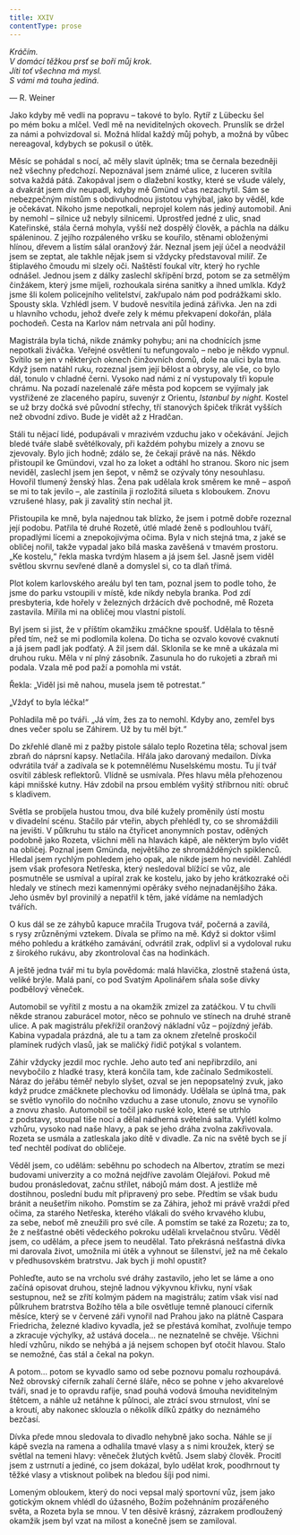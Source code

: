 ```yaml
---
title: XXIV
contentType: prose
---
```


<section>

_Kráčím.  
V domácí těžkou prsť se boří můj krok.  
Jíti toť všechna má mysl.  
S vámi má touha jediná._

— R. Weiner

</section>

<section>

Jako kdyby mě vedli na popravu – takové to bylo. Rytíř z Lübecku šel po mém boku a mlčel. Vedl mě na neviditelných okovech. Prunslík se držel za námi a pohvizdoval si. Možná hlídal každý můj pohyb, a možná by vůbec nereagoval, kdybych se pokusil o útěk.

Měsíc se pohádal s nocí, ač měly slavit úplněk; tma se černala bezedněji než všechny předchozí. Nepoznával jsem známé ulice, z luceren svítila sotva každá pátá. Zakopával jsem o dlažební kostky, které se všude válely, a dvakrát jsem div neupadl, kdyby mě Gmünd včas nezachytil. Sám se nebezpečným místům s obdivuhodnou jistotou vyhýbal, jako by věděl, kde je očekávat. Nikoho jsme nepotkali, neprojel kolem nás jediný automobil. Ani by nemohl – silnice už nebyly silnicemi. Uprostřed jedné z ulic, snad Kateřinské, stála černá mohyla, vyšší než dospělý člověk, a páchla na dálku spáleninou. Z jejího rozpáleného vršku se kouřilo, stěnami obloženými hlínou, dřevem a listím sálal oranžový žár. Neznal jsem její účel a neodvážil jsem se zeptat, ale takhle nějak jsem si vždycky představoval milíř. Ze štiplavého čmoudu mi slzely oči. Naštěstí foukal vítr, který ho rychle odnášel. Jednou jsem z dálky zaslechl skřípění brzd, potom se za setmělým činžákem, který jsme míjeli, rozhoukala siréna sanitky a ihned umlkla. Když jsme šli kolem policejního velitelství, zakřupalo nám pod podrážkami sklo. Spousty skla. Vzhlédl jsem. V budově nesvítila jediná zářivka. Jen na zdi u hlavního vchodu, jehož dveře zely k mému překvapení dokořán, plála pochodeň. Cesta na Karlov nám netrvala ani půl hodiny.

Magistrála byla tichá, nikde známky pohybu; ani na chodnících jsme nepotkali živáčka. Veřejné osvětlení tu nefungovalo – nebo je někdo vypnul. Svítilo se jen v některých oknech činžovních domů, dole na ulici byla tma. Když jsem natáhl ruku, rozeznal jsem její bělost a obrysy, ale vše, co bylo dál, tonulo v chladné černi. Vysoko nad námi z ní vystupovaly tři kopule chrámu. Na pozadí nazelenalé záře města pod kopcem se vyjímaly jak vystřižené ze zlaceného papíru, suvenýr z Orientu, _Istanbul by night_. Kostel se už brzy dočká své původní střechy, tří stanových špiček třikrát vyšších než obvodní zdivo. Bude je vidět až z Hradčan.

Stáli tu nějací lidé, podupávali v mrazivém vzduchu jako v očekávání. Jejich bledé tváře slabě světélkovaly, při každém pohybu mizely a znovu se zjevovaly. Bylo jich hodně; zdálo se, že čekají právě na nás. Někdo přistoupil ke Gmündovi, vzal ho za loket a odtáhl ho stranou. Skoro nic jsem neviděl, zaslechl jsem jen šepot, v němž se ozývaly tóny nesouhlasu. Hovořil tlumený ženský hlas. Žena pak udělala krok směrem ke mně – aspoň se mi to tak jevilo –, ale zastínila ji rozložitá silueta s kloboukem. Znovu vzrušené hlasy, pak ji zavalitý stín nechal jít.

Přistoupila ke mně, byla najednou tak blízko, že jsem i potmě dobře rozeznal její podobu. Patřila té druhé Rozetě, útlé mladé ženě s podlouhlou tváří, propadlými lícemi a znepokojivýma očima. Byla v nich stejná tma, z jaké se obličej nořil, takže vypadal jako bílá maska zavěšená v tmavém prostoru. „Ke kostelu,“ řekla maska tvrdým hlasem a já jsem šel. Jasně jsem viděl světlou skvrnu sevřené dlaně a domyslel si, co ta dlaň třímá.

Plot kolem karlovského areálu byl ten tam, poznal jsem to podle toho, že jsme do parku vstoupili v místě, kde nikdy nebyla branka. Pod zdí presbyteria, kde hořely v železných držácích dvě pochodně, mě Rozeta zastavila. Mířila mi na obličej mou vlastní pistolí.

Byl jsem si jist, že v příštím okamžiku zmáčkne spoušť. Udělala to těsně před tím, než se mi podlomila kolena. Do ticha se ozvalo kovové cvaknutí a já jsem padl jak podťatý. A žil jsem dál. Sklonila se ke mně a ukázala mi druhou ruku. Měla v ní plný zásobník. Zasunula ho do rukojeti a zbraň mi podala. Vzala mě pod paží a pomohla mi vstát.

Řekla: „Viděl jsi mě nahou, musela jsem tě potrestat.“

„Vždyť to byla léčka!“

Pohladila mě po tváři. „Já vím, žes za to nemohl. Kdyby ano, zemřel bys dnes večer spolu se Záhirem. Už by tu měl být.“

Do zkřehlé dlaně mi z pažby pistole sálalo teplo Rozetina těla; schoval jsem zbraň do náprsní kapsy. Netlačila. Hřála jako darovaný medailon. Dívka odvrátila tvář a zadívala se k potemnělému Nuselskému mostu. Tu jí tvář osvítil záblesk reflektorů. Vlídně se usmívala. Přes hlavu měla přehozenou kápi mnišské kutny. Háv zdobil na prsou emblém vyšitý stříbrnou nití: obruč s kladivem.

Světla se probíjela hustou tmou, dva bílé kužely proměnily ústí mostu v divadelní scénu. Stačilo pár vteřin, abych přehlédl ty, co se shromáždili na jevišti. V půlkruhu tu stálo na čtyřicet anonymních postav, oděných podobně jako Rozeta, všichni měli na hlavách kápě, ale některým bylo vidět na obličej. Poznal jsem Gmünda, největšího ze shromážděných spiklenců. Hledal jsem rychlým pohledem jeho opak, ale nikde jsem ho neviděl. Zahlédl jsem však profesora Netřeska, který nesledoval blížící se vůz, ale posmutněle se usmíval a upíral zrak ke kostelu, jako by jeho krátkozraké oči hledaly ve stínech mezi kamennými opěráky svého nejnadanějšího žáka. Jeho úsměv byl provinilý a nepatřil k těm, jaké vídáme na nemladých tvářích.

</section>

<section>

O kus dál se ze záhybů kapuce mračila Trugova tvář, počerná a zavilá, s rysy zrůzněnými vztekem. Dívala se přímo na mě. Když si doktor všiml mého pohledu a krátkého zamávání, odvrátil zrak, odplivl si a vydoloval ruku z širokého rukávu, aby zkontroloval čas na hodinkách.

A ještě jedna tvář mi tu byla povědomá: malá hlavička, zlostně stažená ústa, veliké brýle. Malá paní, co pod Svatým Apolinářem sňala soše dívky podbělový věneček.

Automobil se vyřítil z mostu a na okamžik zmizel za zatáčkou. V tu chvíli někde stranou zaburácel motor, něco se pohnulo ve stínech na druhé straně ulice. A pak magistrálu překřížil oranžový nákladní vůz – pojízdný jeřáb. Kabina vypadala prázdná, ale tu a tam za oknem zřetelně proskočil plamínek rudých vlasů, jak se maličký řidič potýkal s volantem.

Záhir vždycky jezdil moc rychle. Jeho auto teď ani nepřibrzdilo, ani nevybočilo z hladké trasy, která končila tam, kde začínalo Sedmikostelí. Náraz do jeřábu téměř nebylo slyšet, ozval se jen nepopsatelný zvuk, jako když prudce zmáčknete plechovku od limonády. Udělala se úplná tma, pak se světlo vynořilo do nočního vzduchu a zase utonulo, znovu se vynořilo a znovu zhaslo. Automobil se točil jako ruské kolo, které se utrhlo z podstavy, stoupal tiše nocí a dělal nádherná světelná salta. Vylétl kolmo vzhůru, vysoko nad naše hlavy, a pak se jeho dráha zvolna zakřivovala. Rozeta se usmála a zatleskala jako dítě v divadle. Za nic na světě bych se jí teď nechtěl podívat do obličeje.

Věděl jsem, co udělám: seběhnu po schodech na Albertov, ztratím se mezi budovami univerzity a co možná nejdříve zavolám Olejářovi. Pokud mě budou pronásledovat, začnu střílet, nábojů mám dost. A jestliže mě dostihnou, poslední budu mít připravený pro sebe. Předtím se však budu bránit a neušetřím nikoho. Pomstím se za Záhira, jehož mi právě vraždí před očima, za starého Netřeska, kterého vlákali do svého krvavého klubu, za sebe, neboť mě zneužili pro své cíle. A pomstím se také za Rozetu; za to, že z nešťastné oběti vědeckého pokroku udělali krvelačnou stvůru. Věděl jsem, co udělám, a přece jsem to neudělal. Tato překrásná nešťastná dívka mi darovala život, umožnila mi útěk a vyhnout se šílenství, jež na mě čekalo v předhusovském bratrstvu. Jak bych ji mohl opustit?

Pohleďte, auto se na vrcholu své dráhy zastavilo, jeho let se láme a ono začíná opisovat druhou, stejně ladnou výkyvnou křivku, nyní však sestupnou, než se zřítí kolmým pádem na magistrálu; zatím však visí nad půlkruhem bratrstva Božího těla a bíle osvětluje temně planoucí ciferník měsíce, který se v červené záři vynořil nad Prahou jako na plátně Caspara Friedricha, železné kladivo kyvadla, jež se přestává komíhat, zvolňuje tempo a zkracuje výchylky, až ustává docela… ne neznatelně se chvěje. Všichni hledí vzhůru, nikdo se nehýbá a já nejsem schopen byť otočit hlavou. Stalo se nemožné, čas stál a čekal na pokyn.

A potom… potom se kyvadlo samo od sebe poznovu pomalu rozhoupává. Než obrovský ciferník zahalí černé šláře, něco se pohne v jeho akvarelové tváři, snad je to opravdu rafije, snad pouhá vodová šmouha neviditelným štětcem, a náhle už netáhne k půlnoci, ale ztrácí svou strnulost, vlní se a kroutí, aby nakonec sklouzla o několik dílků zpátky do neznámého bezčasí.

Dívka přede mnou sledovala to divadlo nehybně jako socha. Náhle se jí kápě svezla na ramena a odhalila tmavé vlasy a s nimi kroužek, který se světlal na temeni hlavy: věneček žlutých květů. Jsem slabý člověk. Procitl jsem z ustrnutí a jediné, co jsem dokázal, bylo udělat krok, poodhrnout ty těžké vlasy a vtisknout polibek na bledou šíji pod nimi.

Lomeným obloukem, který do noci vepsal malý sportovní vůz, jsem jako gotickým oknem vhlédl do úžasného, Božím požehnáním prozářeného světa, a Rozeta byla se mnou. V ten děsivě krásný, zázrakem prodloužený okamžik jsem byl vzat na milost a konečně jsem se zamiloval.

</section>
